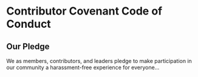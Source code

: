 # Contributor Covenant Code of Conduct

## Our Pledge

We as members, contributors, and leaders pledge to make participation in our community a harassment-free experience for everyone...

